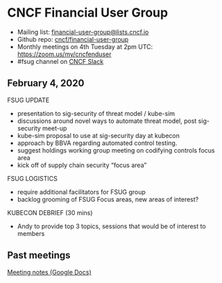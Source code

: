 # CNCF Financial User Group

* Mailing list: financial-user-group@lists.cncf.io
* Github repo: [cncf/financial-user-group](https://github.com/cncf/financial-user-group)
* Monthly meetings on 4th Tuesday at 2pm UTC: https://zoom.us/my/cncfenduser
* #fsug channel on [CNCF Slack](https://slack.cncf.io/)

## February 4, 2020

FSUG UPDATE
* presentation to sig-security of threat model / kube-sim
* discussions around novel ways to automate threat model, post sig-security meet-up
* kube-sim proposal to use at sig-security day at kubecon
* approach by BBVA regarding automated control testing. 
* suggest holdings working group meeting on codifying controls focus area
* kick off of supply chain security “focus area”

FSUG LOGISTICS
* require additional facilitators for FSUG group
* backlog grooming of FSUG Focus areas, new areas of interest?

KUBECON DEBRIEF (30 mins)
* Andy to provide top 3 topics, sessions that would be of interest to members

## Past meetings

[Meeting notes (Google Docs)](https://docs.google.com/document/d/16ml2DunsBNz1eJYeEjXaYbG0ylX_Wbw5LWhbiLNYWkE/edit#)